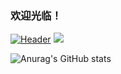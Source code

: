 ### 欢迎光临！
[![Header](https://raw.githubusercontent.com/MartinHeinz/<OWNER>/<OWNER>/readme_header.png "Header")](https://some-url.dev/)
<img src="https://ghchart.rshah.org/zevino" />

![Anurag's GitHub stats](https://github-readme-stats.vercel.app/api?username=zevino&count_private=true&show_icons=true&theme=radical)
